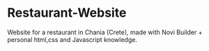 # Restaurant-Website
Website for a restaurant in Chania (Crete), made with Novi Builder + personal html,css and Javascript knowledge.
